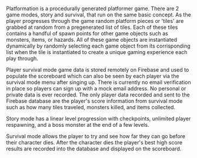 Platformation is a procedurally generated platformer game. There are 2 game modes, story and survival, that run on the same basic concept. As the player progresses through the game random platform pieces or 'tiles' are grabbed at random from a pregenerated list of tiles. Each of these tiles contains a handful of spawn points for other game objects such as monsters, items, or hazards. All of these game objects are instantiated dynamically by randomly selecting each game object from its corrisponding list when the tile is instantiated to create a unique gaming experience each play through.

Player survival mode game data is stored remotely on Firebase and used to populate the scoreboard which can also be seen by each player via the survival mode menu after singing up. There is currently no email verification in place so players can sign up with a mock email address. No personal or private data is ever recorded. The only player data recorded and sent to the Firebase database are the player's score information from survival mode such as how many tiles traveled, monsters killed, and items collected.

Story mode has a linear level progression with checkpoints, unlimited player respawning, and a boss monster at the end of a few levels. 

Survival mode allows the player to try and see how far they can go before their character dies. After the character dies the player's best high score results are recorded into the database and displayed on the scoreboard.
